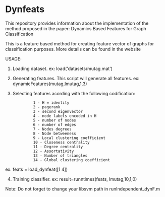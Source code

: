 # Dynfeats

This repository provides information about the implementation of the method proposed in the paper:
Dynamics Based Features for Graph Classification

This is a feature based method for creating feature vector of graphs for classification purposes. More details can be found in the website

USAGE:

1) Loading dataset. ex:
load('datasets/mutag.mat')

2) Generating features. This script will generate all features. ex:
dynamicFeatures(mutag,lmutag,1,3)

3) Selecting features acording with the following codification:

                1 - H = identity
                2 - pagerank
                3 - second eigenvector
                4 - node labels encoded in H
                5 - number of nodes
                6 - number of edges
                7 - Nodes degrees
                8 - Node betweeness
                9 - Local clustering coefficient
                10 - Closeness centrality        
                11 - Degree centrality
                12 - Assortativity
                13 - Number of triangles
                14 - Global clustering coefficient

ex. feats = load_dynfeat([1 4])

4) Training classifier. ex:
result=runntimes(feats, lmutag,10,1,0)

Note: Do not forget to change your libsvm path in runIndependent_dynF.m


